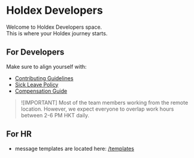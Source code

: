 # Holdex Developers
Welcome to Holdex Developers space.  
This is where your Holdex journey starts.

## For Developers

Make sure to align yourself with:
- [Contributing Guidelines](./.github/CONTRIBUTING.md)
- [Sick Leave Policy](https://holdex.io/c/learn/leave)
- [Compensation Guide](https://holdex.io/c/learn/compensation-guide)

> ![IMPORTANT] Most of the team members working from the remote location. However, we expect everyone to overlap work hours between 2-6 PM HKT daily.

## For HR
- message templates are located here: [/templates](./templates)
